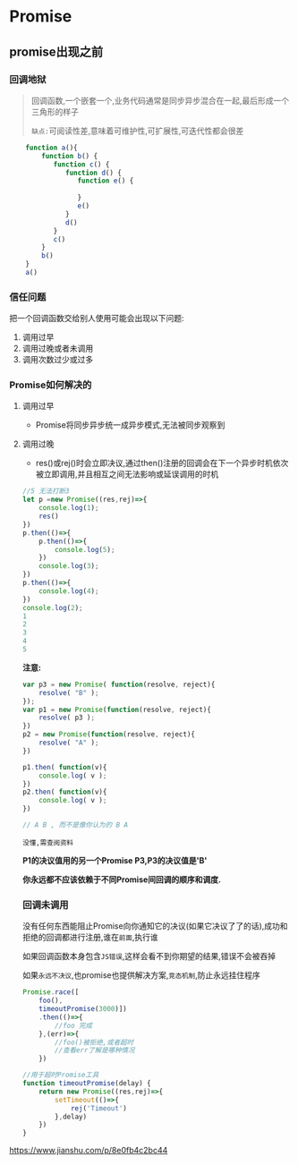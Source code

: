 # Promise

## promise出现之前

### 回调地狱

> 回调函数,一个嵌套一个,业务代码通常是同步异步混合在一起,最后形成一个三角形的样子
>
> `缺点:`可阅读性差,意味着可维护性,可扩展性,可迭代性都会很差

```js
    function a(){
        function b() {
           function c() {
              function d() {
                 function e() {
                 
                 } 
                 e()
              } 
              d()
           } 
           c()
        }
        b()
    }
    a()
```

### 信任问题

把一个回调函数交给别人使用可能会出现以下问题:

1. 调用过早
2. 调用过晚或者未调用
3. 调用次数过少或过多

### Promise如何解决的

1. 调用过早
   - Promise将同步异步统一成异步模式,无法被同步观察到

2. 调用过晚

   - res()或rej()时会立即决议,通过then()注册的回调会在下一个异步时机依次被立即调用,并且相互之间无法影响或延误调用的时机 

   ```js
   //5 无法打断3
   let p =new Promise((res,rej)=>{
       console.log(1);
       res()
   })
   p.then(()=>{
       p.then(()=>{
           console.log(5);
       })
       console.log(3);
   })
   p.then(()=>{
       console.log(4);
   })
   console.log(2);
   1
   2
   3
   4
   5
   ```

   **注意:**

   ```js
   var p3 = new Promise( function(resolve, reject){
       resolve( "B" );
   });
   var p1 = new Promise(function(resolve, reject){
       resolve( p3 );
   })
   p2 = new Promise(function(resolve, reject){
       resolve( "A" );
   })
   
   p1.then( function(v){
       console.log( v );
   })
   p2.then( function(v){
       console.log( v );
   })
   
   // A B , 而不是像你认为的 B A
   ```

   `没懂,需查阅资料`

   **P1的决议值用的另一个Promise P3,P3的决议值是'B'**

   **你永远都不应该依赖于不同Promise间回调的顺序和调度.**

   ### 回调未调用

   ​		没有任何东西能阻止Promise向你通知它的决议(如果它决议了了的话),成功和拒绝的回调都进行注册,谁在`前面`,执行谁

   ​		如果回调函数本身包含`JS错误`,这样会看不到你期望的结果,错误不会被吞掉

   ​		如果`永远不决议`,也promise也提供解决方案,`竞态机制`,防止永远挂住程序

   ```js
   Promise.race([
       foo(),
       timeoutPromise(3000)])
       .then(()=>{
           //foo 完成
       },(err)=>{
           //foo()被拒绝,或者超时
           //查看err了解是哪种情况
       })
   
   //用于超时Promise工具
   function timeoutPromise(delay) {
       return new Promise((res,rej)=>{
           setTimeout(()=>{
               rej('Timeout')
           },delay)
       })
   }
   ```

   

   

 https://www.jianshu.com/p/8e0fb4c2bc44 